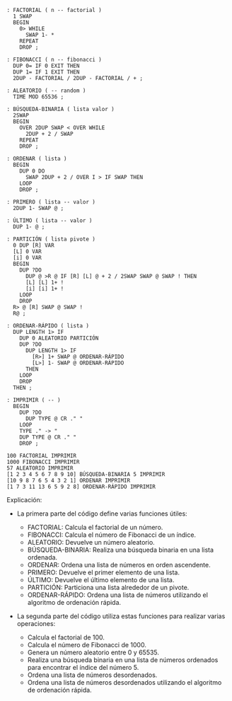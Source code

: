 ```forth
: FACTORIAL ( n -- factorial )
  1 SWAP
  BEGIN
    0> WHILE
      SWAP 1- *
    REPEAT
    DROP ;

: FIBONACCI ( n -- fibonacci )
  DUP 0= IF 0 EXIT THEN
  DUP 1= IF 1 EXIT THEN
  2DUP - FACTORIAL / 2DUP - FACTORIAL / + ;

: ALEATORIO ( -- random )
  TIME MOD 65536 ;

: BÚSQUEDA-BINARIA ( lista valor )
  2SWAP
  BEGIN
    OVER 2DUP SWAP < OVER WHILE
      2DUP + 2 / SWAP
    REPEAT
    DROP ;

: ORDENAR ( lista )
  BEGIN
    DUP 0 DO
      SWAP 2DUP + 2 / OVER I > IF SWAP THEN
    LOOP
    DROP ;

: PRIMERO ( lista -- valor )
  2DUP 1- SWAP @ ;

: ÚLTIMO ( lista -- valor )
  DUP 1- @ ;

: PARTICIÓN ( lista pivote )
  0 DUP [R] VAR
  [L] 0 VAR
  [i] 0 VAR
  BEGIN
    DUP ?DO
      DUP @ >R @ IF [R] [L] @ + 2 / 2SWAP SWAP @ SWAP ! THEN
      [L] [L] 1+ !
      [i] [i] 1+ !
    LOOP
    DROP
  R> @ [R] SWAP @ SWAP !
  R@ ;

: ORDENAR-RÁPIDO ( lista )
  DUP LENGTH 1> IF
    DUP 0 ALEATORIO PARTICIÓN
    DUP ?DO
      DUP LENGTH 1> IF
        [R>] 1+ SWAP @ ORDENAR-RÁPIDO
        [L>] 1- SWAP @ ORDENAR-RÁPIDO
      THEN
    LOOP
    DROP
  THEN ;

: IMPRIMIR ( -- )
  BEGIN
    DUP ?DO
      DUP TYPE @ CR ." "
    LOOP
    TYPE ." -> "
    DUP TYPE @ CR ." "
    DROP ;

100 FACTORIAL IMPRIMIR
1000 FIBONACCI IMPRIMIR
57 ALEATORIO IMPRIMIR
[1 2 3 4 5 6 7 8 9 10] BÚSQUEDA-BINARIA 5 IMPRIMIR
[10 9 8 7 6 5 4 3 2 1] ORDENAR IMPRIMIR
[1 7 3 11 13 6 5 9 2 8] ORDENAR-RÁPIDO IMPRIMIR
```

Explicación:

* La primera parte del código define varias funciones útiles:

    * FACTORIAL: Calcula el factorial de un número.
    * FIBONACCI: Calcula el número de Fibonacci de un índice.
    * ALEATORIO: Devuelve un número aleatorio.
    * BÚSQUEDA-BINARIA: Realiza una búsqueda binaria en una lista ordenada.
    * ORDENAR: Ordena una lista de números en orden ascendente.
    * PRIMERO: Devuelve el primer elemento de una lista.
    * ÚLTIMO: Devuelve el último elemento de una lista.
    * PARTICIÓN: Particiona una lista alrededor de un pivote.
    * ORDENAR-RÁPIDO: Ordena una lista de números utilizando el algoritmo de ordenación rápida.

* La segunda parte del código utiliza estas funciones para realizar varias operaciones:

    * Calcula el factorial de 100.
    * Calcula el número de Fibonacci de 1000.
    * Genera un número aleatorio entre 0 y 65535.
    * Realiza una búsqueda binaria en una lista de números ordenados para encontrar el índice del número 5.
    * Ordena una lista de números desordenados.
    * Ordena una lista de números desordenados utilizando el algoritmo de ordenación rápida.